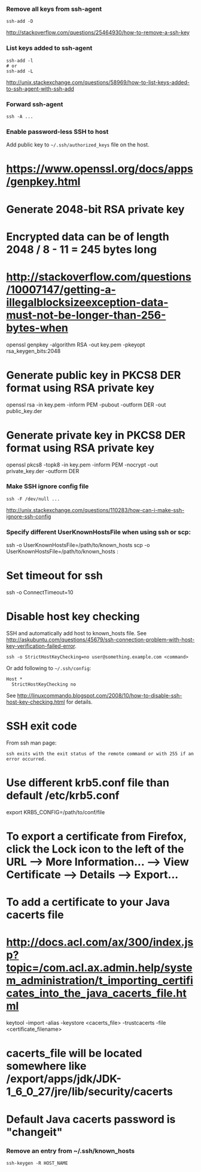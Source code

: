 ### Remove all keys from ssh-agent
```
ssh-add -D
```
http://stackoverflow.com/questions/25464930/how-to-remove-a-ssh-key


### List keys added to ssh-agent
```
ssh-add -l
# or
ssh-add -L
```
http://unix.stackexchange.com/questions/58969/how-to-list-keys-added-to-ssh-agent-with-ssh-add


### Forward ssh-agent
```
ssh -A ...
```


### Enable password-less SSH to host

Add public key to `~/.ssh/authorized_keys` file on the host.


# https://www.openssl.org/docs/apps/genpkey.html
# Generate 2048-bit RSA private key
# Encrypted data can be of length 2048 / 8 - 11 = 245 bytes long
# http://stackoverflow.com/questions/10007147/getting-a-illegalblocksizeexception-data-must-not-be-longer-than-256-bytes-when
openssl genpkey -algorithm RSA -out key.pem -pkeyopt rsa_keygen_bits:2048

# Generate public key in PKCS8 DER format using RSA private key
openssl rsa -in key.pem -inform PEM -pubout -outform DER -out public_key.der

# Generate private key in PKCS8 DER format using RSA private key
openssl pkcs8 -topk8 -in key.pem -inform PEM -nocrypt -out private_key.der -outform DER

### Make SSH ignore config file
```
ssh -F /dev/null ...
```
http://unix.stackexchange.com/questions/110283/how-can-i-make-ssh-ignore-ssh-config

### Specify different UserKnownHostsFile when using ssh or scp:
ssh -o UserKnownHostsFile=/path/to/known_hosts <host>
scp -o UserKnownHostsFile=/path/to/known_hosts <file> <host>:

# Set timeout for ssh
ssh -o ConnectTimeout=10  <hostName>

# Disable host key checking
SSH and automatically add host to known_hosts file. See http://askubuntu.com/questions/45679/ssh-connection-problem-with-host-key-verification-failed-error.
```
ssh -o StrictHostKeyChecking=no user@something.example.com <command>
```
Or add following to `~/.ssh/config`:
```
Host *
  StrictHostKeyChecking no
```
See http://linuxcommando.blogspot.com/2008/10/how-to-disable-ssh-host-key-checking.html for details.

# SSH exit code
From ssh man page:
```
ssh exits with the exit status of the remote command or with 255 if an error occurred.
```

# Use different krb5.conf file than default /etc/krb5.conf
export KRB5_CONFIG=/path/to/conf/file

# To export a certificate from Firefox, click the Lock icon to the left of the URL --> More Information... --> View Certificate --> Details --> Export...
# To add a certificate to your Java cacerts file
# http://docs.acl.com/ax/300/index.jsp?topic=/com.acl.ax.admin.help/system_administration/t_importing_certificates_into_the_java_cacerts_file.html
keytool -import -alias <alias> -keystore <cacerts_file> -trustcacerts -file <certificate_filename>
# cacerts_file will be located somewhere like /export/apps/jdk/JDK-1_6_0_27/jre/lib/security/cacerts
# Default Java cacerts password is "changeit"

### Remove an entry from ~/.ssh/known_hosts
```
ssh-keygen -R HOST_NAME
```